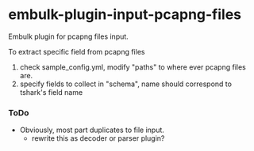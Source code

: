 embulk-plugin-input-pcapng-files
================================

Embulk plugin for pcapng files input.


To extract specific field from pcapng files

1. check sample\_config.yml, modify "paths" to where ever pcapng files are.
2. specify fields to collect in "schema", name should correspond to tshark's field name


### ToDo

- Obviously, most part duplicates to file input.
  - rewrite this as decoder or parser plugin?
